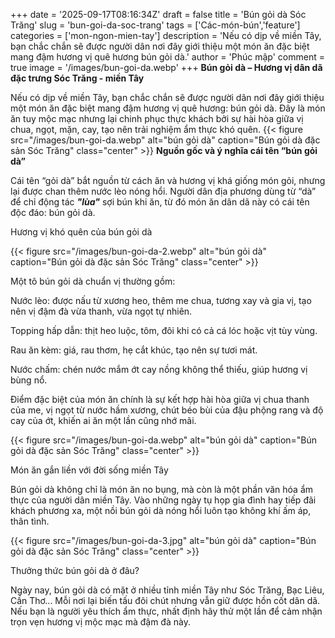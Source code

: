 +++
date = '2025-09-17T08:16:34Z'
draft = false
title = 'Bún gỏi dà Sóc Trăng'
slug = 'bun-goi-da-soc-trang'
tags = ['Các-món-bún','feature']
categories = ['mon-ngon-mien-tay']
description = 'Nếu có dịp về miền Tây, bạn chắc chắn sẽ được người dân nơi đây giới thiệu một món ăn đặc biệt mang đậm hương vị quê hương bún gỏi dà.'
author = 'Phúc mập'
comment = true
image = '/images/bun-goi-da.webp'
+++
**Bún gỏi dà – Hương vị dân dã đặc trưng Sóc Trăng - miền Tây**

Nếu có dịp về miền Tây, bạn chắc chắn sẽ được người dân nơi đây giới thiệu một món ăn đặc biệt mang đậm hương vị quê hương: bún gỏi dà. Đây là món ăn tuy mộc mạc nhưng lại chinh phục thực khách bởi sự hài hòa giữa vị chua, ngọt, mặn, cay, tạo nên trải nghiệm ẩm thực khó quên.
{{< figure src="/images/bun-goi-da.webp" alt="bún gỏi dà" caption="Bún gỏi dà đặc sản Sóc Trăng" class="center" >}}
**Nguồn gốc và ý nghĩa cái tên “bún gỏi dà”**

Cái tên “gỏi dà” bắt nguồn từ cách ăn và hương vị khá giống món gỏi, nhưng lại được chan thêm nước lèo nóng hổi. Người dân địa phương dùng từ “dà” để chỉ động tác ***"lùa"*** sợi bún khi ăn, từ đó món ăn dân dã này có cái tên độc đáo: bún gỏi dà.

Hương vị khó quên của bún gỏi dà

{{< figure src="/images/bun-goi-da-2.webp" alt="bún gỏi dà" caption="Bún gỏi dà đặc sản Sóc Trăng" class="center" >}}

Một tô bún gỏi dà chuẩn vị thường gồm:

Nước lèo: được nấu từ xương heo, thêm me chua, tương xay và gia vị, tạo nên vị đậm đà vừa thanh, vừa ngọt tự nhiên.

Topping hấp dẫn: thịt heo luộc, tôm, đôi khi có cả cá lóc hoặc vịt tùy vùng.

Rau ăn kèm: giá, rau thơm, hẹ cắt khúc, tạo nên sự tươi mát.

Nước chấm: chén nước mắm ớt cay nồng không thể thiếu, giúp hương vị bùng nổ.

Điểm đặc biệt của món ăn chính là sự kết hợp hài hòa giữa vị chua thanh của me, vị ngọt từ nước hầm xương, chút béo bùi của đậu phộng rang và độ cay của ớt, khiến ai ăn một lần cũng nhớ mãi.

{{< figure src="/images/bun-goi-da.webp" alt="bún gỏi dà" caption="Bún gỏi dà đặc sản Sóc Trăng" class="center" >}}

Món ăn gắn liền với đời sống miền Tây

Bún gỏi dà không chỉ là món ăn no bụng, mà còn là một phần văn hóa ẩm thực của người dân miền Tây. Vào những ngày tụ họp gia đình hay tiếp đãi khách phương xa, một nồi bún gỏi dà nóng hổi luôn tạo không khí ấm áp, thân tình.

{{< figure src="/images/bun-goi-da-3.jpg" alt="bún gỏi dà" caption="Bún gỏi dà đặc sản Sóc Trăng" class="center" >}}

Thưởng thức bún gỏi dà ở đâu?

Ngày nay, bún gỏi dà có mặt ở nhiều tỉnh miền Tây như Sóc Trăng, Bạc Liêu, Cần Thơ... Mỗi nơi lại biến tấu đôi chút nhưng vẫn giữ được hồn cốt dân dã. Nếu bạn là người yêu thích ẩm thực, nhất định hãy thử một lần để cảm nhận trọn vẹn hương vị mộc mạc mà đậm đà này.